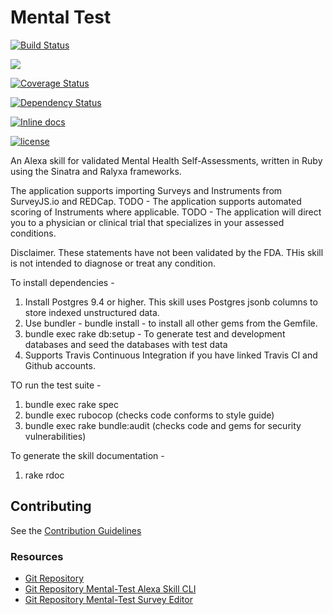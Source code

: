 # Mental Test

[![Build Status](https://travis-ci.org/stevenbeales/mental-test.png)](https://travis-ci.org/stevenbeales/mental-test)

<a href="https://codeclimate.com/github/stevenbeales/mental-test/maintainability"><img src="https://api.codeclimate.com/v1/badges/6574b93819edbc0cff7d/maintainability" /></a>

[![Coverage Status](https://coveralls.io/repos/stevenbeales/mental-test/badge.svg?branch=master)](https://coveralls.io/r/stevenbeales/mental-test?branch=master)

[![Dependency Status](https://beta.gemnasium.com/badges/github.com/stevenbeales/mental-test.svg)](https://beta.gemnasium.com/projects/github.com/stevenbeales/mental-test) 

[![Inline docs](http://inch-ci.org/github/stevenbeales/mental-test.svg?branch=master)](http://inch-ci.org/github/stevenbeales/mental-test)

[![license](https://img.shields.io/github/license/mashape/apistatus.svg)](https://opensource.org/licenses/MIT)

An Alexa skill for validated Mental Health Self-Assessments, written in Ruby using the Sinatra and Ralyxa frameworks.

The application supports importing Surveys and Instruments from SurveyJS.io and REDCap.
TODO - The application supports automated scoring of Instruments where applicable.
TODO - The application will direct you to a physician or clinical trial that specializes in your assessed conditions.

Disclaimer. These statements have not been validated by the FDA. THis skill is not intended to diagnose or treat any condition.

To install dependencies -

1) Install Postgres 9.4 or higher. This skill uses Postgres jsonb columns to store indexed unstructured data. 
2) Use bundler - bundle install - to install all other gems from the Gemfile.
3) bundle exec rake db:setup - To generate test and development databases and seed the databases with test data
4) Supports Travis Continuous Integration if you have linked Travis CI and Github accounts.

TO run the test suite -

1) bundle exec rake spec
2) bundle exec rubocop (checks code conforms to style guide)
3) bundle exec rake bundle:audit (checks code and gems for security vulnerabilities)

To generate the skill documentation -

1) rake rdoc 

## Contributing

See the [Contribution Guidelines](https://github.com/stevenbeales/mental-test/blob/master/CONTRIBUTING.md)

### Resources

- [Git Repository](https://github.com/stevenbeales/mental-test)
- [Git Repository Mental-Test Alexa Skill CLI](https://github.com/stevenbeales/mental-health)
- [Git Repository Mental-Test Survey Editor](https://github.com/stevenbeales/mental-editor)
